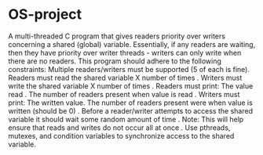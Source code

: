 # OS-project
A multi-threaded C program that gives readers priority over writers concerning a shared (global) variable. Essentially, if any readers are waiting, then they have priority over writer threads - writers can only write when there are no readers.
This program should adhere to the following constraints: 
Multiple readers/writers must be supported (5 of each is fine). 
Readers must read the shared variable X number of times .
Writers must write the shared variable X number of times .
Readers must print: 
The value read .
The number of readers present when value is read .
Writers must print: 
The written value.
The number of readers present were when value is written (should be 0) .
Before a reader/writer attempts to access the shared variable it should wait some random amount of time .
Note: This will help ensure that reads and writes do not occur all at once .
Use pthreads, mutexes, and condition variables to synchronize access to the shared variable.
